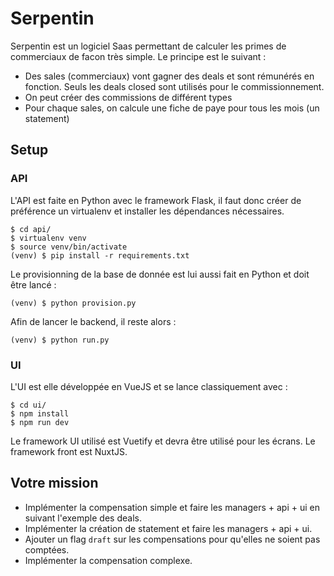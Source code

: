 # Serpentin

Serpentin est un logiciel Saas permettant de calculer les primes de commerciaux de facon très simple. Le principe est le
suivant :

* Des sales (commerciaux) vont gagner des deals et sont rémunérés en fonction. Seuls les deals closed sont utilisés pour le commissionnement.
* On peut créer des commissions de différent types
* Pour chaque sales, on calcule une fiche de paye pour tous les mois (un statement)

## Setup

### API

L'API est faite en Python avec le framework Flask, il faut donc créer de préférence un virtualenv et installer les
dépendances nécessaires.

```
$ cd api/
$ virtualenv venv
$ source venv/bin/activate
(venv) $ pip install -r requirements.txt
```

Le provisionning de la base de donnée est lui aussi fait en Python et doit être lancé :

```
(venv) $ python provision.py
```

Afin de lancer le backend, il reste alors :

```
(venv) $ python run.py
```

### UI

L'UI est elle développée en VueJS et se lance classiquement avec :

```
$ cd ui/
$ npm install
$ npm run dev
```

Le framework UI utilisé est Vuetify et devra être utilisé pour les écrans. Le framework front est NuxtJS.


## Votre mission

* Implémenter la compensation simple et faire les managers + api + ui en suivant l'exemple des deals.
* Implémenter la création de statement et faire les managers + api + ui.
* Ajouter un flag `draft` sur les compensations pour qu'elles ne soient pas comptées.
* Implémenter la compensation complexe.
